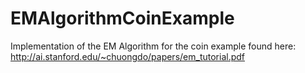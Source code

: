 # EMAlgorithmCoinExample
Implementation of the EM Algorithm for the coin example found here: http://ai.stanford.edu/~chuongdo/papers/em_tutorial.pdf
